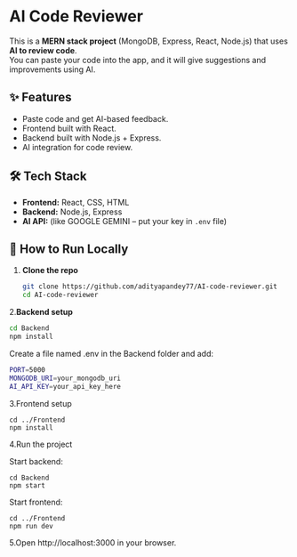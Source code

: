 # AI Code Reviewer

This is a **MERN stack project** (MongoDB, Express, React, Node.js) that uses **AI to review code**.  
You can paste your code into the app, and it will give suggestions and improvements using AI.

## ✨ Features
- Paste code and get AI-based feedback.
- Frontend built with React.
- Backend built with Node.js + Express.
- AI integration for code review.

## 🛠️ Tech Stack
- **Frontend:** React, CSS, HTML  
- **Backend:** Node.js, Express  
- **AI API:** (like GOOGLE GEMINI – put your key in `.env` file)

## 🚀 How to Run Locally

1. **Clone the repo**
   ```bash
   git clone https://github.com/adityapandey77/AI-code-reviewer.git
   cd AI-code-reviewer

2.**Backend setup**
  ```bash
cd Backend
npm install
```


Create a file named .env in the Backend folder and add:
```bash
PORT=5000
MONGODB_URI=your_mongodb_uri
AI_API_KEY=your_api_key_here
```

3.Frontend setup
```
cd ../Frontend
npm install
```

4.Run the project

Start backend:
```
cd Backend
npm start
```

Start frontend:
```
cd ../Frontend
npm run dev
```

5.Open http://localhost:3000
 in your browser.
